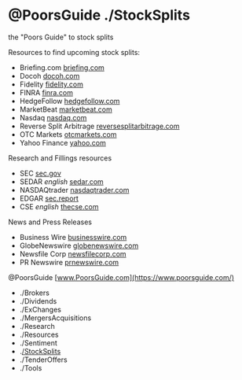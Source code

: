 # @PoorsGuide ./StockSplits

the "Poors Guide" to stock splits

Resources to find upcoming stock splits:
- Briefing.com [briefing.com](https://www.briefing.com/calendars/splits) 
- Docoh [docoh.com](https://docoh.com/stock-split-calendar) 
- Fidelity [fidelity.com](https://eresearch.fidelity.com/eresearch/conferenceCalls.jhtml?tab=splits) 
- FINRA [finra.com](https://otce.finra.org/otce/dailyList?viewType=Dividends%2FDistributions%2FSplits) 
- HedgeFollow [hedgefollow.com](https://hedgefollow.com/upcoming-stock-splits.php)
- MarketBeat [marketbeat.com](https://www.marketbeat.com/stock-splits/) 
- Nasdaq [nasdaq.com](https://www.nasdaq.com/market-activity/stock-splits) 
- Reverse Split Arbitrage [reversesplitarbitrage.com](https://www.reversesplitarbitrage.com/splits/)
- OTC Markets [otcmarkets.com](https://www.otcmarkets.com/market-activity/corporate-actions)  
- Yahoo Finance [yahoo.com](https://finance.yahoo.com/calendar/splits/) 

Research and Fillings resources
- SEC [sec.gov](https://www.sec.gov/edgar/search/)
- SEDAR *english* [sedar.com](https://www.sedar.com/search/search_en.htm) 
- NASDAQtrader [nasdaqtrader.com](https://www.nasdaqtrader.com/) 
- EDGAR [sec.report](https://sec.report/) 
- CSE *english* [thecse.com](https://thecse.com/en) 

News and Press Releases
- Business Wire [businesswire.com](https://www.businesswire.com/portal/site/home/news/subject/?vnsId=31352)
- GlobeNewswire [globenewswire.com](https://www.globenewswire.com/search/keyword/stock%252520split,%22stock%252520split%22/tag/reverse%252520split,reverse%252520stock%252520split,stock%252520split) 
- Newsfile Corp [newsfilecorp.com](https://www.newsfilecorp.com/search?k=stock+split) 
- PR Newswire [prnewswire.com](https://www.prnewswire.com/news-releases/financial-services-latest-news/stock-split-list/)

 @PoorsGuide [www.PoorsGuide.com](https://www.poorsguide.com/) 
- ./Brokers 
- ./Dividends 
- ./ExChanges 
- ./MergersAcquisitions 
- ./Research 
- ./Resources 
- ./Sentiment 
- .[/StockSplits](https://www.poorsguide.com/stocksplits) 
- ./TenderOffers 
- ./Tools 
